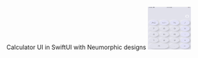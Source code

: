 Calculator UI in SwiftUI with Neumorphic designs 
<img src="https://github.com/AbhishekPMukundan/Calculator/blob/master/Calculator/Calculator.png" style=" width:100px ; height:100px " />
